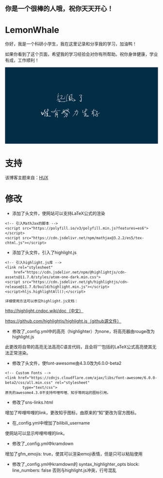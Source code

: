 ## 你是一个很棒的人哦，祝你天天开心！

# LemonWhale
你好，我是一个科研小学生，我在这里记录和分享我的学习，加油鸭！

如果你看到了这个页面，希望我的学习经验会对你有所帮助。祝你身体健康，学业有成，工作顺利！

![起风了](img/../../../img/inabout.png)

# 支持
该博客主题来自：[HUX](<https://github.com/Huxpro/huxpro.github.io">)

# 修改
- 添加了头文件，使网站可以支持LaTeX公式的渲染

```
<!-- 引入MathJax的脚本 -->
<script src="https://polyfill.io/v3/polyfill.min.js?features=es6"></script>
<script src="https://cdn.jsdelivr.net/npm/mathjax@3.2.2/es5/tex-chtml.js"></script>
```

- 添加了头文件，引入了highlight.js

```
<!-- 引入highlight.js库 -->
<link rel="stylesheet"
    href="https://cdn.jsdelivr.net/npm/@highlightjs/cdn-assets@11.7.0/styles/atom-one-dark.min.css">
<script src="https://cdn.jsdelivr.net/gh/highlightjs/cdn-release@11.7.0/build/highlight.min.js"></script>
<script>hljs.highlightAll();</script>
```

    详细使用方法可以参见highlight.js文档：

http://highlight.cndoc.wiki/doc（中文）

https://github.com/highlightjs/highlight.js（github源文件）

- 修改了_config.yml中的高亮（highlighter）为none，将高亮器由rouge改为highlight.js

此更改将自带的高亮无法高亮C语言代码，且会将'$''$'包括的LaTeX公式高亮使其无法正常渲染。

- 修改了头文件，使font-awesome由4.3.0改为6.0.0-beta2

```
<!-- Custom Fonts -->
<link href="https://cdnjs.cloudflare.com/ajax/libs/font-awesome/6.0.0-beta2/css/all.min.css" rel="stylesheet"
        type="text/css">
原先的awesome4.3.0不支持哔哩哔哩、知乎等网站的图标引用。
```

- 修改了sns-links.html

增加了哔哩哔哩的link，更改知乎图标，由原来的“知”更改为官方图标。

- 在_config.yml中增加了bilibili_username

使网站可以显示哔哩哔哩的link。

- 修改了_config.yml中kramdown

增加了gfm_emojis: true，使其可以渲染emoji表情，但是只可以粘贴使用

- 修改了_config.yml中kramdown的 syntax_highlighter_opts
  block:
      line_numbers: false
否则与highlight.js冲突，行号混乱